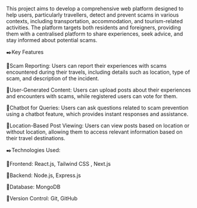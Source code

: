 This project aims to develop a comprehensive web platform designed to help users, particularly travellers, detect and prevent scams in various contexts, including transportation, accommodation, and tourism-related activities. The platform targets both residents and foreigners, providing them with a centralised platform to share experiences, seek advice, and stay informed about potential scams.

✒️Key Features

🔴Scam Reporting: Users can report their experiences with scams encountered during their travels, including details such as location, type of scam, and description of the incident.

🔴User-Generated Content: Users can upload posts about their experiences and encounters with scams, while registered users can vote for them.

🔴Chatbot for Queries: Users can ask questions related to scam prevention using a chatbot feature, which provides instant responses and assistance.

🔴Location-Based Post Viewing: Users can view posts based on location or without location, allowing them to access relevant information based on their travel destinations.


✒️Technologies Used:

🔴Frontend: React.js, Tailwind CSS , Next.js

🔴Backend: Node.js, Express.js

🔴Database: MongoDB

🔴Version Control: Git, GitHub

